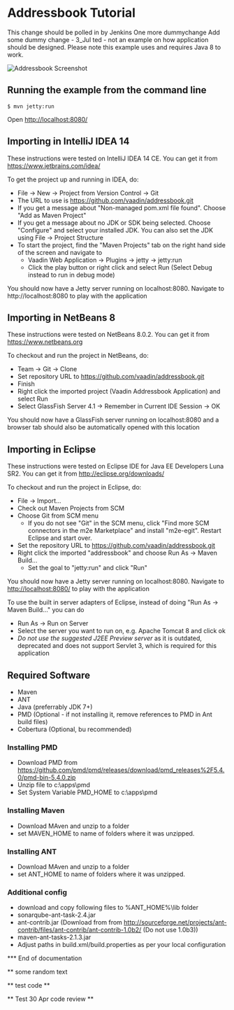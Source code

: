 Addressbook Tutorial
====================

This change should be polled in by Jenkins
One more dummychange
Add some dummy change - 3_Jul
ted - not an example on how application should be
designed. Please note this example uses and requires Java 8 to work.

![Addressbook Screenshot](addressbook_screenshot.png "Addressbook Screenshot")


Running the example from the command line
-------------------
```
$ mvn jetty:run
```

Open [http://localhost:8080/](http://localhost:8080/)


Importing in IntelliJ IDEA 14
--------------------
These instructions were tested on IntelliJ IDEA 14 CE. You can get it from https://www.jetbrains.com/idea/

To get the project up and running in IDEA, do:
- File -> New -> Project from Version Control -> Git
- The URL to use is https://github.com/vaadin/addressbook.git
- If you get a message about "Non-managed pom.xml file found". Choose "Add as Maven Project"
- If you get a message about no JDK or SDK being selected. Choose "Configure" and select your installed JDK. You can also set the JDK using File -> Project Structure
- To start the project, find the "Maven Projects" tab on the right hand side of the screen and navigate to
  - Vaadin Web Application -> Plugins -> jetty -> jetty:run
  - Click the play button or right click and select Run (Select Debug instead to run in debug mode)

You should now have a Jetty server running on localhost:8080. Navigate to http://localhost:8080 to play with the application

Importing in NetBeans 8
--------------------
These instructions were tested on NetBeans 8.0.2. You can get it from https://www.netbeans.org

To checkout and run the project in NetBeans, do:
- Team -> Git -> Clone
- Set repository URL to https://github.com/vaadin/addressbook.git
- Finish
- Right click the imported project (Vaadin Addressbook Application) and select Run
- Select GlassFish Server 4.1 -> Remember in Current IDE Session -> OK

You should now have a GlassFish server running on localhost:8080 and a browser tab should also be automatically opened with this location

Importing in Eclipse
--------------------
These instructions were tested on Eclipse IDE for Java EE Developers Luna SR2. You can get it from http://eclipse.org/downloads/

To checkout and run the project in Eclipse, do:
- File -> Import...
- Check out Maven Projects from SCM
- Choose Git from SCM menu
  - If you do not see "Git" in the SCM menu, click "Find more SCM connectors in the m2e Marketplace" and install "m2e-egit". Restart Eclipse and start over.
- Set the repository URL to https://github.com/vaadin/addressbook.git
- Right click the imported "addressbook" and choose Run As -> Maven Build...
  - Set the goal to "jetty:run" and click "Run"

You should now have a Jetty server running on localhost:8080. Navigate to [http://localhost:8080/](http://localhost:8080/) to play with the application

To use the built in server adapters of Eclipse, instead of doing "Run As -> Maven Build..." you can do
- Run As -> Run on Server
- Select the server you want to run on, e.g. Apache Tomcat 8 and click ok
- *Do not use the suggested J2EE Preview server* as it is outdated, deprecated and does not support Servlet 3, which is required for this application

## Required Software
* Maven 
* ANT 
* Java (preferrably JDK 7+)
* PMD (Optional - if not installing it, remove references to PMD in Ant build files)
* Cobertura (Optional, bu recommended)

### Installing PMD
* Download PMD from https://github.com/pmd/pmd/releases/download/pmd_releases%2F5.4.0/pmd-bin-5.4.0.zip 
* Unzip file to c:\apps\pmd 
* Set System Variable PMD_HOME to c:\apps\pmd

### Installing Maven
* Download MAven and unzip to a folder
* set MAVEN_HOME to name of folders where it was unzipped. 

### Installing ANT
* Download MAven and unzip to a folder
* set ANT_HOME to name of folders where it was unzipped. 

### Additional config 
* download and copy following files to %ANT_HOME%\lib folder 
 * sonarqube-ant-task-2.4.jar
 * ant-contrib.jar  (Download from from http://sourceforge.net/projects/ant-contrib/files/ant-contrib/ant-contrib-1.0b2/ (Do not use 1.0b3))
 * maven-ant-tasks-2.1.3.jar
* Adjust paths in build.xml/build.properties as per your local configuration

*** End of documentation

** some random text

** test code **

** Test 30 Apr code review **
